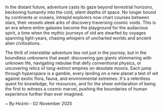 
In the distant future, adventure casts its gaze beyond terrestrial horizons, beckoning humanity into the cold, silent depths of space. No longer bound by continents or oceans, intrepid explorers now chart courses between stars, their vessels sleek arks of discovery traversing cosmic voids. This is an era where entire galaxies become the playground for the audacious spirit, a time when the mythic journeys of old are dwarfed by voyages spanning light-years, chasing whispers of uncharted worlds and ancient alien civilizations.

The thrill of interstellar adventure lies not just in the journey, but in the boundless unknowns that await: discovering gas giants shimmering with unknown life, navigating nebulae that defy conventional physics, or uncovering relics of long-extinct empires on desolate moons. Each jump through hyperspace is a gamble, every landing on a new planet a test of wit against exotic flora, fauna, and environmental extremes. It's a relentless quest for knowledge, for resources, and for the sheer exhilaration of being the first to witness a cosmic marvel, pushing the boundaries of human experience further than ever imagined.

~ By Hozmi - 02 November 2025
